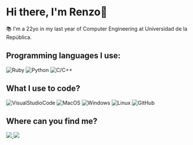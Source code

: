 ### <h1>Hi there, I'm Renzo👋</h1> 

📚 I'm a 22yo in my last year of Computer Engineering at Universidad de la República.


<h2>Programming languages I use:</h2>

<p>
  <img alt="Ruby" src="https://img.shields.io/badge/Ruby-FF4949?style=flat&logo=Ruby&logoColor=white"/>
  <img alt="Python" src="https://img.shields.io/badge/Python-3776AB?style=flate&logo=python&logoColor=white"/>
  <img alt="C/C++" src="https://img.shields.io/badge/-C/C++-E77250?style=flat&logo=c&logoColor=white"/>
</p>
<h2>What I use to code?</h2>
<p>
  <img alt="VisualStudioCode" src="https://bit.ly/36t1Mlt"/>
  <img alt="MacOS" src="https://shields.io/badge/MacOS--9cf?logo=Apple&style=social"/>
  <img alt="Windows" src="https://img.shields.io/badge/-Windows-0078D6?style=flat&logo=windows&logoColor=white"/>
  <img alt="Linux" src="https://img.shields.io/badge/-Linux-FCC624?style=flat&logo=linux&logoColor=black"/>
  <img alt="GitHub" src="https://img.shields.io/badge/-GitHub-181717?style=flat&logo=github&logoColor=white"/>
</p>

<h2>Where can you find me?</h2>
<p>
  <a href="https://www.instagram.com/renzominelli/" target="_blank"> <img src="https://img.shields.io/badge/-Instagram-FF4949?style=flat&logo=instagram&logoColor=white" /> </a>
  <a href="https://www.linkedin.com/in/renzo-minelli-mutti" target="_blank"> <img src="https://img.shields.io/badge/LinkedIn-0077B5?style=flat&logo=linkedin&logoColor=white" /> </a>
  
</p>

